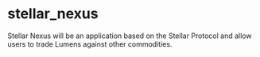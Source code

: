 # stellar_nexus
Stellar Nexus will be an application based on the Stellar Protocol and allow users to trade Lumens against other commodities.

